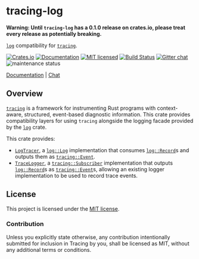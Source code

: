 # tracing-log

**Warning: Until `tracing-log` has a 0.1.0 release on crates.io, please treat every release as potentially breaking.**

[`log`] compatibility for [`tracing`].

[![Crates.io][crates-badge]][crates-url]
[![Documentation][docs-badge]][docs-url]
[![MIT licensed][mit-badge]][mit-url]
[![Build Status][azure-badge]][azure-url]
[![Gitter chat][gitter-badge]][gitter-url]
![maintenance status][maint-badge]

[Documentation][docs-url] |
[Chat][gitter-url]

[crates-badge]: https://img.shields.io/crates/v/tracing-log.svg
[crates-url]: https://crates.io/crates/tracing-log
[docs-badge]: https://docs.rs/tracing-log/badge.svg
[docs-url]: https://docs.rs/tracing-log
[mit-badge]: https://img.shields.io/badge/license-MIT-blue.svg
[mit-url]: LICENSE
[azure-badge]: https://dev.azure.com/tracing/tracing/_apis/build/status/tokio-rs.tracing?branchName=master
[azure-url]: https://dev.azure.com/tracing/tracing/_build/latest?definitionId=1&branchName=master
[gitter-badge]: https://img.shields.io/gitter/room/tokio-rs/tracing.svg
[gitter-url]: https://gitter.im/tokio-rs/tracing
[maint-badge]: https://img.shields.io/badge/maintenance-experimental-blue.svg

## Overview

[`tracing`] is a framework for instrumenting Rust programs with context-aware,
structured, event-based diagnostic information. This crate provides
compatibility layers for using `tracing` alongside the logging facade provided
by the [`log`] crate.

This crate provides:

- [`LogTracer`], a [`log::Log`] implementation that consumes [`log::Record`]s
  and outputs them as [`tracing::Event`].
- [`TraceLogger`], a [`tracing::Subscriber`] implementation that outputs
  [`log::Record`]s as [`tracing::Event`]s, allowing an existing logger
  implementation to be used to record trace events.

[`tracing`]: https://crates.io/crates/tracing
[`log`]: https://crates.io/crates/log
[`LogTracer`]: https://docs.rs/tracing-log/latest/tracing_log/struct.LogTracer.html
[`TraceLogger`]: https://docs.rs/tracing-log/latest/tracing_log/struct.TraceLogger.html
[`log::Log`]: https://docs.rs/log/latest/log/trait.Log.html
[`log::Record`]: https://docs.rs/log/latest/log/struct.Record.html
[`tracing::Subscriber`]: https://docs.rs/tracing/latest/tracing/trait.Subscriber.html
[`tracing::Event`]: https://docs.rs/tracing/latest/tracing/struct.Event.html

## License

This project is licensed under the [MIT license](LICENSE).

### Contribution

Unless you explicitly state otherwise, any contribution intentionally submitted
for inclusion in Tracing by you, shall be licensed as MIT, without any additional
terms or conditions.

